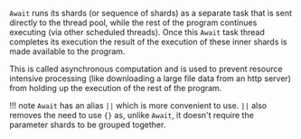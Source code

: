 `Await` runs its shards (or sequence of shards) as a separate task that is sent directly to the thread pool, while the rest of the program continues executing (via other scheduled threads). Once this `Await` task thread completes its execution the result of the execution of these inner shards is made available to the program.

This is called asynchronous computation and is used to prevent resource intensive processing (like downloading a large file data from an http server) from holding up the execution of the rest of the program.

!!! note
    `Await` has an alias `||` which is more convenient to use. `||` also removes the need to use `{}` as, unlike `Await`, it doesn't require the parameter shards to be grouped together.
